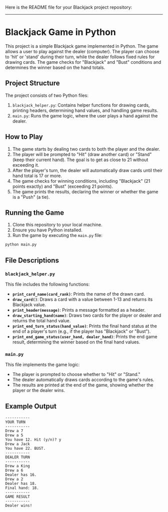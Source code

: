 Here is the README file for your Blackjack project repository:

---

# Blackjack Game in Python

This project is a simple Blackjack game implemented in Python. The game allows a user to play against the dealer (computer). The player can choose to 'hit' or 'stand' during their turn, while the dealer follows fixed rules for drawing cards. The game checks for "Blackjack" and "Bust" conditions and determines the winner based on the hand totals.

## Project Structure

The project consists of two Python files:

1. `blackjack_helper.py`: Contains helper functions for drawing cards, printing headers, determining hand values, and handling game results.
2. `main.py`: Runs the game logic, where the user plays a hand against the dealer.

## How to Play

1. The game starts by dealing two cards to both the player and the dealer.
2. The player will be prompted to "Hit" (draw another card) or "Stand" (keep their current hand). The goal is to get as close to 21 without exceeding it.
3. After the player's turn, the dealer will automatically draw cards until their hand total is 17 or more.
4. The game checks for winning conditions, including "Blackjack" (21 points exactly) and "Bust" (exceeding 21 points).
5. The game prints the results, declaring the winner or whether the game is a "Push" (a tie).

## Running the Game

1. Clone this repository to your local machine.
2. Ensure you have Python installed.
3. Run the game by executing the `main.py` file:

```bash
python main.py
```

## File Descriptions

### `blackjack_helper.py`
This file includes the following functions:
- **`print_card_name(card_rank)`**: Prints the name of the drawn card.
- **`draw_card()`**: Draws a card with a value between 1-13 and returns its Blackjack value.
- **`print_header(message)`**: Prints a message formatted as a header.
- **`draw_starting_hand(name)`**: Draws two cards for the player or dealer and returns the total hand value.
- **`print_end_turn_status(hand_value)`**: Prints the final hand status at the end of a player's turn (e.g., if the player has "Blackjack" or "Bust").
- **`print_end_game_status(user_hand, dealer_hand)`**: Prints the end game result, determining the winner based on the final hand values.

### `main.py`
This file implements the game logic:
- The player is prompted to choose whether to "Hit" or "Stand."
- The dealer automatically draws cards according to the game's rules.
- The results are printed at the end of the game, showing whether the player or the dealer wins.

## Example Output

```
-----------
YOUR TURN
-----------
Drew a 7
Drew a 5
You have 12. Hit (y/n)? y
Drew a Jack
You have 22. BUST.
-----------
DEALER TURN
-----------
Drew a King
Drew a 6
Dealer has 16.
Drew a 2
Dealer has 18.
Final hand: 18.
-----------
GAME RESULT
-----------
Dealer wins!
```


